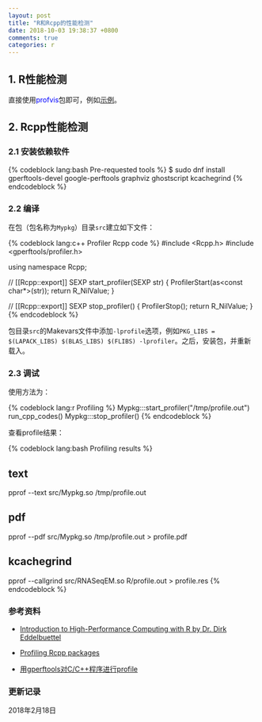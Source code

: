 ```yaml
---
layout: post
title: "R和Rcpp的性能检测"
date: 2018-10-03 19:38:37 +0800
comments: true
categories: r
---
```


## 1. R性能检测 ##

直接使用<span style="color: blue">profvis</span>包即可，例如[示例](https://rstudio.github.io/profvis/)。

## 2. Rcpp性能检测 ##

### 2.1 安装依赖软件 ###

{% codeblock lang:bash Pre-requested tools %}
$ sudo dnf install gperftools-devel google-perftools graphviz ghostscript kcachegrind
{% endcodeblock %} 

<!--more-->

### 2.2 编译 ###

在包（包名称为`Mypkg`）目录`src`建立如下文件：

{% codeblock lang:c++ Profiler Rcpp code %}
#include <Rcpp.h>
#include <gperftools/profiler.h>

using namespace Rcpp;

// [[Rcpp::export]]
SEXP start_profiler(SEXP str) {
  ProfilerStart(as<const char*>(str));
  return R_NilValue;
}

// [[Rcpp::export]]
SEXP stop_profiler() {
  ProfilerStop();
  return R_NilValue;
}
{% endcodeblock %} 

包目录`src`的Makevars文件中添加`-lprofile`选项，例如`PKG_LIBS = $(LAPACK_LIBS) $(BLAS_LIBS) $(FLIBS) -lprofiler`。之后，安装包，并重新载入。

### 2.3 调试 ###

使用方法为：

{% codeblock lang:r Profiling %}
Mypkg:::start_profiler("/tmp/profile.out")
run_cpp_codes()
Mypkg:::stop_profiler()
{% endcodeblock %} 

查看profile结果：

{% codeblock lang:bash Profiling results %}
## text
pprof --text src/Mypkg.so /tmp/profile.out

## pdf
pprof --pdf src/Mypkg.so /tmp/profile.out > profile.pdf

## kcachegrind
pprof --callgrind src/RNASeqEM.so R/profile.out > profile.res
{% endcodeblock %} 



### <a id="Ref">参考资料</a> ###

*  [Introduction to High-Performance Computing with R by Dr. Dirk Eddelbuettel](https://arxiv.org/abs/1104.3889)

* [Profiling Rcpp packages](https://minimallysufficient.github.io/r%20programming%20cpp/2018/02/16/profiling-rcpp-packages.html)

* [用gperftools对C/C++程序进行profile](https://airekans.github.io/cpp/2014/07/04/gperftools-profile)

### 更新记录 ###

2018年2月18日

